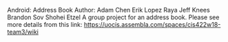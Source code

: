 Android: Address Book
Author: Adam Chen Erik Lopez Raya Jeff Knees Brandon Sov Shohei Etzel
A group project for an address book.
Please see more details from this link: https://uocis.assembla.com/spaces/cis422w18-team3/wiki
